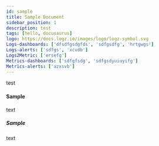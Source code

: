 ```yaml
---
id: sample
title: Sample Document
sidebar_position: 1
description: test
tags: [hello, docusaurus]
logo: https://docs.logz.io/images/logo/logz-symbol.svg
Logs-dashboards: ['dfsdfgsdgfds', 'sdfgsdfg', 'hrtgwgs']
Logs-alerts: ['sdfgs', 'xcvdb']
Logs2Metric: ['ersefg']
Metrics-dashboards: ['sdfgfsdg', 'sdfgsdyuiuyifg']
Metrics-alerts: ['azxsvb']
---
```


test














#### Sample

text

##### Sample

text
